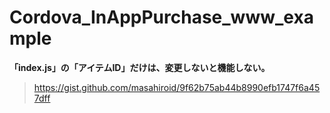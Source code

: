# Cordova_InAppPurchase_www_example

__「index.js」の「アイテムID」だけは、変更しないと機能しない。__

>https://gist.github.com/masahiroid/9f62b75ab44b8990efb1747f6a457dff
